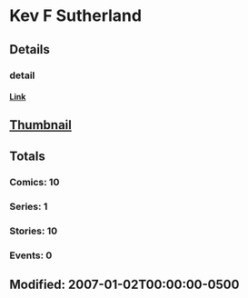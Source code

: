 # Kev F Sutherland 
## Details
### detail
#### [Link](http://marvel.com/comics/creators/6935/kev_f_sutherland?utm_campaign=apiRef&utm_source=225578a89fc76f3d20fbffda5d17a88d)
## [Thumbnail](http://i.annihil.us/u/prod/marvel/i/mg/b/40/image_not_available.jpg)
## Totals
### Comics: 10
### Series: 1
### Stories: 10
### Events: 0
## Modified: 2007-01-02T00:00:00-0500